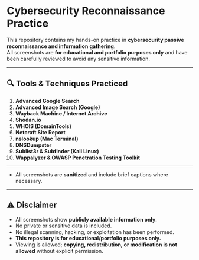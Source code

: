 # Cybersecurity Reconnaissance Practice

This repository contains my hands-on practice in **cybersecurity passive reconnaissance and information gathering**.  
All screenshots are **for educational and portfolio purposes only** and have been carefully reviewed to avoid any sensitive information.

---

## 🔍 Tools & Techniques Practiced

1. **Advanced Google Search**  
2. **Advanced Image Search (Google)**  
3. **Wayback Machine / Internet Archive**  
4. **Shodan.io**  
5. **WHOIS (DomainTools)**  
6. **Netcraft Site Report**  
7. **nslookup (Mac Terminal)**  
8. **DNSDumpster**  
9. **Sublist3r & Subfinder (Kali Linux)**  
10. **Wappalyzer & OWASP Penetration Testing Toolkit**  

---


- All screenshots are **sanitized** and include brief captions where necessary.


---

## ⚠️ Disclaimer

- All screenshots show **publicly available information only**.  
- No private or sensitive data is included.  
- No illegal scanning, hacking, or exploitation has been performed.  
- **This repository is for educational/portfolio purposes only.**  
- Viewing is allowed; **copying, redistribution, or modification is not allowed** without explicit permission.
